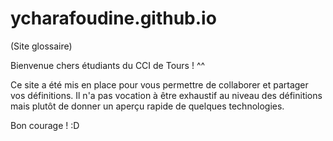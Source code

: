 # ycharafoudine.github.io
(Site glossaire)

Bienvenue chers étudiants du CCI de Tours ! ^^

Ce site a été mis en place pour vous permettre de collaborer et partager vos définitions.
Il n'a pas vocation à être exhaustif au niveau des définitions mais plutôt de donner un aperçu rapide de quelques technologies.


Bon courage ! :D
